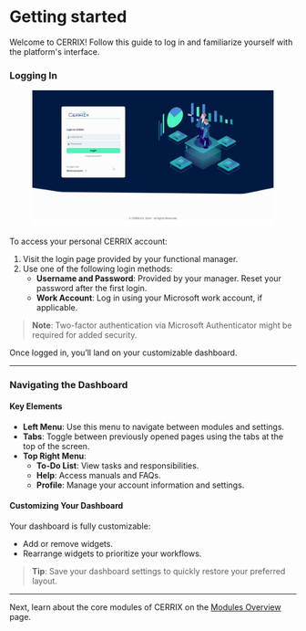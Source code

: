 # Getting started

Welcome to CERRIX! Follow this guide to log in and familiarize yourself with the platform's interface.

### Logging In

<figure><img src="../.gitbook/assets/logging_in_page_screenshot_2 (1).jpg" alt=""><figcaption></figcaption></figure>

To access your personal CERRIX account:

1. Visit the login page provided by your functional manager.
2. Use one of the following login methods:
   * **Username and Password**: Provided by your manager. Reset your password after the first login.
   * **Work Account**: Log in using your Microsoft work account, if applicable.

> **Note**: Two-factor authentication via Microsoft Authenticator might be required for added security.

Once logged in, you’ll land on your customizable dashboard.

***

### Navigating the Dashboard

#### Key Elements

* **Left Menu**: Use this menu to navigate between modules and settings.
* **Tabs**: Toggle between previously opened pages using the tabs at the top of the screen.
* **Top Right Menu**:
  * **To-Do List**: View tasks and responsibilities.
  * **Help**: Access manuals and FAQs.
  * **Profile**: Manage your account information and settings.

#### Customizing Your Dashboard

Your dashboard is fully customizable:

* Add or remove widgets.
* Rearrange widgets to prioritize your workflows.

> **Tip**: Save your dashboard settings to quickly restore your preferred layout.

***

Next, learn about the core modules of CERRIX on the [Modules Overview](modules-overview/) page.

